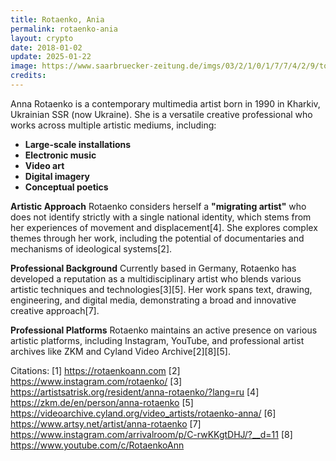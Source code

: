 ```yaml
---
title: Rotaenko, Ania
permalink: rotaenko-ania
layout: crypto
date: 2018-01-02
update: 2025-01-22
image: https://www.saarbruecker-zeitung.de/imgs/03/2/1/0/1/7/7/4/2/9/tok_3735224fe1b964eb7a0b5266728bd800/w1200_h1200_x1796_y1088_20240816_164927050-Anna-Rotaenko-SBuss-1cf9e614c28d644c.jpg
credits:
---
```


Anna Rotaenko is a contemporary multimedia artist born in 1990 in Kharkiv, Ukrainian SSR (now Ukraine). She is a versatile creative professional who works across multiple artistic mediums, including:

- **Large-scale installations**
- **Electronic music**
- **Video art**
- **Digital imagery**
- **Conceptual poetics**

**Artistic Approach**
Rotaenko considers herself a **"migrating artist"** who does not identify strictly with a single national identity, which stems from her experiences of movement and displacement[4]. She explores complex themes through her work, including the potential of documentaries and mechanisms of ideological systems[2].

**Professional Background**
Currently based in Germany, Rotaenko has developed a reputation as a multidisciplinary artist who blends various artistic techniques and technologies[3][5]. Her work spans text, drawing, engineering, and digital media, demonstrating a broad and innovative creative approach[7].

**Professional Platforms**
Rotaenko maintains an active presence on various artistic platforms, including Instagram, YouTube, and professional artist archives like ZKM and Cyland Video Archive[2][8][5].

Citations:
[1] https://rotaenkoann.com
[2] https://www.instagram.com/rotaenko/
[3] https://artistsatrisk.org/resident/anna-rotaenko/?lang=ru
[4] https://zkm.de/en/person/anna-rotaenko
[5] https://videoarchive.cyland.org/video_artists/rotaenko-anna/
[6] https://www.artsy.net/artist/anna-rotaenko
[7] https://www.instagram.com/arrivalroom/p/C-rwKKgtDHJ/?__d=11
[8] https://www.youtube.com/c/RotaenkoAnn
